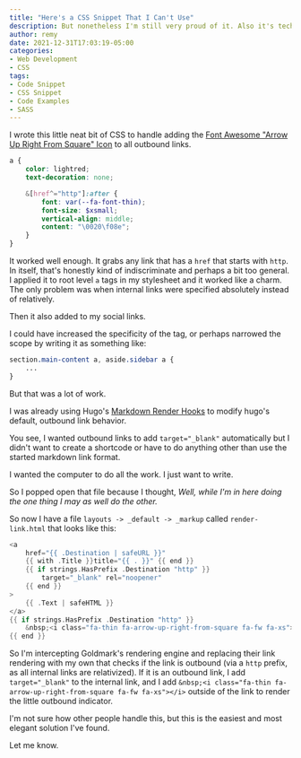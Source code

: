 ```yaml
---
title: "Here's a CSS Snippet That I Can't Use"
description: But nonetheless I'm still very proud of it. Also it's technically SASS, I guess.
author: remy
date: 2021-12-31T17:03:19-05:00
categories:
- Web Development
- CSS
tags:
- Code Snippet
- CSS Snippet
- Code Examples
- SASS
---
```


I wrote this little neat bit of CSS to handle adding the [Font Awesome "Arrow Up Right From Square" Icon](https://fontawesome.com/v6.0/icons/arrow-up-right-from-square?s=thin) to all outbound links.

```scss
a {
	color: lightred;
	text-decoration: none;

	&[href^="http"]:after {
		font: var(--fa-font-thin);
		font-size: $xsmall;
		vertical-align: middle;
		content: "\0020\f08e";
	}
}
```

It worked well enough. It grabs any link that has a `href` that starts with `http`. In itself, that's honestly kind of indiscriminate and perhaps a bit too general. I applied it to root level `a` tags in my stylesheet and it worked like a charm. The only problem was when internal links were specified absolutely instead of relatively.

Then it also added to my social links.

I could have increased the specificity of the tag, or perhaps narrowed the scope by writing it as something like:

```css
section.main-content a, aside.sidebar a {
	...
}
```

But that was a lot of work.

I was already using Hugo's [Markdown Render Hooks](https://gohugo.io/getting-started/configuration-markup#markdown-render-hooks) to modify hugo's default, outbound link behavior.

You see, I wanted outbound links to add `target="_blank"` automatically but I didn't want to create a shortcode or have to do anything other than use the started markdown link format.

I wanted the computer to do all the work. I just want to write.

So I popped open that file because I thought, *Well, while I'm in here doing the one thing I may as well do the other.*

So now I have a file `layouts -> _default -> _markup` called `render-link.html` that looks like this:

```go
<a 
	href="{{ .Destination | safeURL }}" 
	{{ with .Title }}title="{{ . }}" {{ end }}
	{{ if strings.HasPrefix .Destination "http" }}
		target="_blank" rel="noopener"
	{{ end }}
>
	{{ .Text | safeHTML }}
</a>
{{ if strings.HasPrefix .Destination "http" }}
	&nbsp;<i class="fa-thin fa-arrow-up-right-from-square fa-fw fa-xs"></i>
{{ end }}
```

So I'm intercepting Goldmark's rendering engine and replacing their link rendering with my own that checks if the link is outbound (via a `http` prefix, as all internal links are relativized). If it is an outbound link, I add `target="_blank"` to the internal link, and I add `&nbsp;<i class="fa-thin fa-arrow-up-right-from-square fa-fw fa-xs"></i>` outside of the link to render the little outbound indicator.

I'm not sure how other people handle this, but this is the easiest and most elegant solution I've found. 

Let me know.